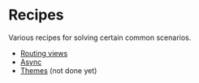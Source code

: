 # Recipes

Various recipes for solving certain common scenarios.

* [Routing views](./recipes/viewrouting.md)
* [Async](./recipes/async.md)
* [Themes](./recipes/themes.md) (not done yet)
